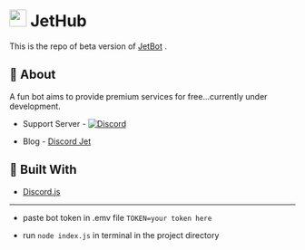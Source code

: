 # <img src="https://i.imgur.com/snBADAb.png" width="30" height="30"/> JetHub

This is the repo of beta version of [JetBot](https://discord.com/oauth2/authorize?client_id=740089377543290903&permissions=8&scope=bot) .

## :stars: About

A fun bot aims to provide premium services for free...currently under development.

* Support Server - [![Discord](https://img.shields.io/discord/699584190462558220?color=%237289da&label=chat&url=https://discordjet.blogspot.com&logo=Discord&style=flat-square)](https://skidee.me/discord)

* Blog - [Discord Jet](https://discordjet.blogspot.com)

## :bookmark_tabs: Built With

* [Discord.js](https://discord.js.org)

<!-- ## :statue_of_liberty: Authors

* **Harshit** - [HarshitKumarOjha](https://github.com/HarshitKumarOjha)
* **Sanskar** - [SanskarJha](https://github.com/sanskarjha)
 -->

---

- paste bot token in .emv file
 ```TOKEN=your token here```

- run ```node index.js``` in terminal in the project directory
